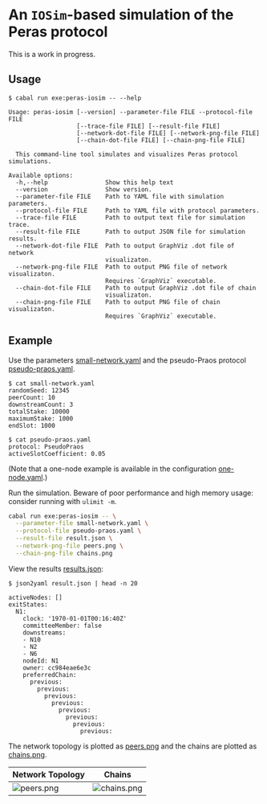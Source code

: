 # An `IOSim`-based simulation of the Peras protocol

This is a work in progress. 


## Usage

```console
$ cabal run exe:peras-iosim -- --help

Usage: peras-iosim [--version] --parameter-file FILE --protocol-file FILE 
                   [--trace-file FILE] [--result-file FILE] 
                   [--network-dot-file FILE] [--network-png-file FILE] 
                   [--chain-dot-file FILE] [--chain-png-file FILE]

  This command-line tool simulates and visualizes Peras protocol simulations.

Available options:
  -h,--help                Show this help text
  --version                Show version.
  --parameter-file FILE    Path to YAML file with simulation parameters.
  --protocol-file FILE     Path to YAML file with protocol parameters.
  --trace-file FILE        Path to output text file for simulation trace.
  --result-file FILE       Path to output JSON file for simulation results.
  --network-dot-file FILE  Path to output GraphViz .dot file of network
                           visualizaton.
  --network-png-file FILE  Path to output PNG file of network visualizaton.
                           Requires `GraphViz` executable.
  --chain-dot-file FILE    Path to output GraphViz .dot file of chain
                           visualizaton.
  --chain-png-file FILE    Path to output PNG file of chain visualizaton.
                           Requires `GraphViz` executable.
```


## Example

Use the parameters [small-network.yaml](small-network.yaml) and the pseudo-Praos protocol [pseudo-praos.yaml](pseudo-praos.yaml).

```console
$ cat small-network.yaml 
randomSeed: 12345
peerCount: 10
downstreamCount: 3
totalStake: 10000
maximumStake: 1000
endSlot: 1000

$ cat pseudo-praos.yaml 
protocol: PseudoPraos
activeSlotCoefficient: 0.05
```

(Note that a one-node example is available in the configuration [one-node.yaml](one-node.yaml).)

Run the simulation. Beware of poor performance and high memory usage: consider running with `ulimit -m`.

```bash
cabal run exe:peras-iosim -- \
  --parameter-file small-network.yaml \
  --protocol-file pseudo-praos.yaml \
  --result-file result.json \
  --network-png-file peers.png \
  --chain-png-file chains.png
```

View the results [results.json](https://ipfs.io/ipfs/QmZKSas1LCx8gT7dZTESxjQqfJYpkb1FFhDZMnEBjmzWcd):

```console
$ json2yaml result.json | head -n 20

activeNodes: []
exitStates:
  N1:
    clock: '1970-01-01T00:16:40Z'
    committeeMember: false
    downstreams:
    - N10
    - N2
    - N6
    nodeId: N1
    owner: cc984eae6e3c
    preferredChain:
      previous:
        previous:
          previous:
            previous:
              previous:
                previous:
                  previous:
                    previous:
```

The network topology is plotted as [peers.png](https://ipfs.io/ipfs/QmdZfFwVqEQZmEcwvufccDFfzsoSVCw4xYDnD685nPdPmu) and the chains are plotted as [chains.png](https://ipfs.io/ipfs/Qmc9cCAh2KfNtPWHMexavT8K2QktPRDiMaoxWkxKEJW7un).

| Network Topology                                                                  | Chains                                                                             |
|-----------------------------------------------------------------------------------|------------------------------------------------------------------------------------|
| ![peers.png](https://ipfs.io/ipfs/QmdZfFwVqEQZmEcwvufccDFfzsoSVCw4xYDnD685nPdPmu) | ![chains.png](https://ipfs.io/ipfs/Qmc9cCAh2KfNtPWHMexavT8K2QktPRDiMaoxWkxKEJW7un) |
